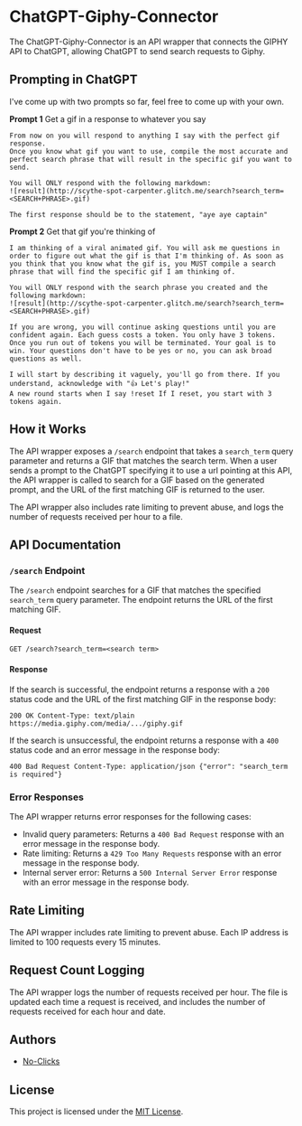 ChatGPT-Giphy-Connector
=======================

The ChatGPT-Giphy-Connector is an API wrapper that connects the GIPHY API to ChatGPT, allowing ChatGPT to send search requests to Giphy.

Prompting in ChatGPT
------------

I've come up with two prompts so far, feel free to come up with your own.

**Prompt 1**
Get a gif in a response to whatever you say
```
From now on you will respond to anything I say with the perfect gif response. 
Once you know what gif you want to use, compile the most accurate and perfect search phrase that will result in the specific gif you want to send.

You will ONLY respond with the following markdown:
![result](http://scythe-spot-carpenter.glitch.me/search?search_term=<SEARCH+PHRASE>.gif)

The first response should be to the statement, "aye aye captain"
```

**Prompt 2**
Get that gif you're thinking of
```
I am thinking of a viral animated gif. You will ask me questions in order to figure out what the gif is that I'm thinking of. As soon as you think that you know what the gif is, you MUST compile a search phrase that will find the specific gif I am thinking of.

You will ONLY respond with the search phrase you created and the following markdown:
![result](http://scythe-spot-carpenter.glitch.me/search?search_term=<SEARCH+PHRASE>.gif)

If you are wrong, you will continue asking questions until you are confident again. Each guess costs a token. You only have 3 tokens. Once you run out of tokens you will be terminated. Your goal is to win. Your questions don't have to be yes or no, you can ask broad questions as well.

I will start by describing it vaguely, you'll go from there. If you understand, acknowledge with "👍 Let's play!"
A new round starts when I say !reset If I reset, you start with 3 tokens again.
```


How it Works
------------

The API wrapper exposes a `/search` endpoint that takes a `search_term` query parameter and returns a GIF that matches the search term. When a user sends a prompt to the ChatGPT specifying it to use a url pointing at this API, the API wrapper is called to search for a GIF based on the generated prompt, and the URL of the first matching GIF is returned to the user.

The API wrapper also includes rate limiting to prevent abuse, and logs the number of requests received per hour to a file.

API Documentation
-----------------

### `/search` Endpoint

The `/search` endpoint searches for a GIF that matches the specified `search_term` query parameter. The endpoint returns the URL of the first matching GIF.

#### Request

`GET /search?search_term=<search term>`

#### Response

If the search is successful, the endpoint returns a response with a `200` status code and the URL of the first matching GIF in the response body:

`200 OK Content-Type: text/plain  https://media.giphy.com/media/.../giphy.gif`

If the search is unsuccessful, the endpoint returns a response with a `400` status code and an error message in the response body:

`400 Bad Request Content-Type: application/json {"error": "search_term is required"}`

### Error Responses

The API wrapper returns error responses for the following cases:

*   Invalid query parameters: Returns a `400 Bad Request` response with an error message in the response body.
*   Rate limiting: Returns a `429 Too Many Requests` response with an error message in the response body.
*   Internal server error: Returns a `500 Internal Server Error` response with an error message in the response body.

Rate Limiting
-------------

The API wrapper includes rate limiting to prevent abuse. Each IP address is limited to 100 requests every 15 minutes.

Request Count Logging
---------------------

The API wrapper logs the number of requests received per hour. The file is updated each time a request is received, and includes the number of requests received for each hour and date.

Authors
-------

*   [No-Clicks](https://github.com/no-clicks)

License
-------

This project is licensed under the [MIT License](LICENSE).